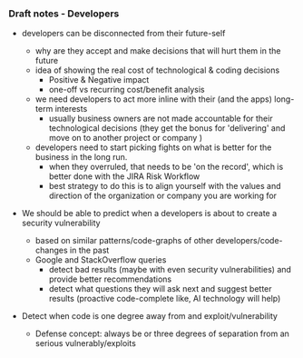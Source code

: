 ### Draft notes - Developers

* developers can be disconnected from their future-self
  * why are they accept and make decisions that will hurt them in the future
  * idea of showing the real cost of technological & coding decisions
    * Positive & Negative impact
    * one-off vs recurring cost/benefit analysis
  * we need developers to act more inline with their (and the apps) long-term interests
    * usually business owners are not made accountable for their technological decisions (they get the bonus for 'delivering' and move on to another project or company )
  * developers need to start picking fights on what is better for the business in the long run.
    * when they overruled, that needs to be 'on the record', which is better done with the JIRA Risk Workflow
    * best strategy to do this is to align yourself with the values and direction of the organization or company you are working for


* We should be able to predict when a developers is about to create a security vulnerability
  * based on similar patterns/code-graphs of other developers/code-changes in the past
  * Google and StackOverflow queries
    * detect bad results (maybe with even security vulnerabilities) and provide better recommendations
    * detect what questions they will ask next and suggest better results (proactive code-complete like, AI technology will help)
* Detect when code is one degree away from and exploit/vulnerability
  * Defense concept: always be or three degrees of separation from an serious vulnerably/exploits

